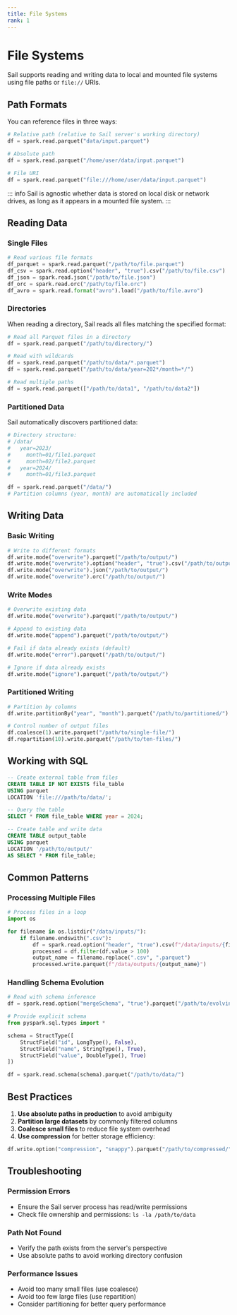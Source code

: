 ```yaml
---
title: File Systems
rank: 1
---
```


# File Systems

Sail supports reading and writing data to local and mounted file systems using file paths or `file://` URIs.

## Path Formats

You can reference files in three ways:

```python
# Relative path (relative to Sail server's working directory)
df = spark.read.parquet("data/input.parquet")

# Absolute path
df = spark.read.parquet("/home/user/data/input.parquet")

# File URI
df = spark.read.parquet("file:///home/user/data/input.parquet")
```

::: info
Sail is agnostic whether data is stored on local disk or network drives, as long as it appears in a mounted file system.
:::

## Reading Data

### Single Files

```python
# Read various file formats
df_parquet = spark.read.parquet("/path/to/file.parquet")
df_csv = spark.read.option("header", "true").csv("/path/to/file.csv")
df_json = spark.read.json("/path/to/file.json")
df_orc = spark.read.orc("/path/to/file.orc")
df_avro = spark.read.format("avro").load("/path/to/file.avro")
```

### Directories

When reading a directory, Sail reads all files matching the specified format:

```python
# Read all Parquet files in a directory
df = spark.read.parquet("/path/to/directory/")

# Read with wildcards
df = spark.read.parquet("/path/to/data/*.parquet")
df = spark.read.parquet("/path/to/data/year=202*/month=*/")

# Read multiple paths
df = spark.read.parquet(["/path/to/data1", "/path/to/data2"])
```

### Partitioned Data

Sail automatically discovers partitioned data:

```python
# Directory structure:
# /data/
#   year=2023/
#     month=01/file1.parquet
#     month=02/file2.parquet
#   year=2024/
#     month=01/file3.parquet

df = spark.read.parquet("/data/")
# Partition columns (year, month) are automatically included
```

## Writing Data

### Basic Writing

```python
# Write to different formats
df.write.mode("overwrite").parquet("/path/to/output/")
df.write.mode("overwrite").option("header", "true").csv("/path/to/output/")
df.write.mode("overwrite").json("/path/to/output/")
df.write.mode("overwrite").orc("/path/to/output/")
```

### Write Modes

```python
# Overwrite existing data
df.write.mode("overwrite").parquet("/path/to/output/")

# Append to existing data
df.write.mode("append").parquet("/path/to/output/")

# Fail if data already exists (default)
df.write.mode("error").parquet("/path/to/output/")

# Ignore if data already exists
df.write.mode("ignore").parquet("/path/to/output/")
```

### Partitioned Writing

```python
# Partition by columns
df.write.partitionBy("year", "month").parquet("/path/to/partitioned/")

# Control number of output files
df.coalesce(1).write.parquet("/path/to/single-file/")
df.repartition(10).write.parquet("/path/to/ten-files/")
```

## Working with SQL

```sql
-- Create external table from files
CREATE TABLE IF NOT EXISTS file_table
USING parquet
LOCATION 'file:///path/to/data/';

-- Query the table
SELECT * FROM file_table WHERE year = 2024;

-- Create table and write data
CREATE TABLE output_table
USING parquet
LOCATION '/path/to/output/'
AS SELECT * FROM file_table;
```

## Common Patterns

### Processing Multiple Files

```python
# Process files in a loop
import os

for filename in os.listdir("/data/inputs/"):
    if filename.endswith(".csv"):
        df = spark.read.option("header", "true").csv(f"/data/inputs/{filename}")
        processed = df.filter(df.value > 100)
        output_name = filename.replace(".csv", ".parquet")
        processed.write.parquet(f"/data/outputs/{output_name}")
```

### Handling Schema Evolution

```python
# Read with schema inference
df = spark.read.option("mergeSchema", "true").parquet("/path/to/evolving-data/")

# Provide explicit schema
from pyspark.sql.types import *

schema = StructType([
    StructField("id", LongType(), False),
    StructField("name", StringType(), True),
    StructField("value", DoubleType(), True)
])

df = spark.read.schema(schema).parquet("/path/to/data/")
```

## Best Practices

1. **Use absolute paths in production** to avoid ambiguity
2. **Partition large datasets** by commonly filtered columns
3. **Coalesce small files** to reduce file system overhead
4. **Use compression** for better storage efficiency:

```python
df.write.option("compression", "snappy").parquet("/path/to/compressed/")
```

## Troubleshooting

### Permission Errors

- Ensure the Sail server process has read/write permissions
- Check file ownership and permissions: `ls -la /path/to/data`

### Path Not Found

- Verify the path exists from the server's perspective
- Use absolute paths to avoid working directory confusion

### Performance Issues

- Avoid too many small files (use coalesce)
- Avoid too few large files (use repartition)
- Consider partitioning for better query performance
